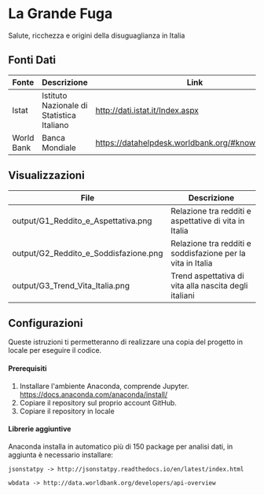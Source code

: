 # La Grande Fuga
Salute, ricchezza e origini della disuguaglianza in Italia

## Fonti Dati
| Fonte | Descrizione | Link |
| ------ | ------ | ------ |
| Istat | Istituto Nazionale di Statistica Italiano |http://dati.istat.it/Index.aspx |
| World Bank | Banca Mondiale |https://datahelpdesk.worldbank.org/#knowledgebase |

## Visualizzazioni
| File | Descrizione |
| ------ | ------ |
| output/G1_Reddito_e_Aspettativa.png | Relazione tra redditi e aspettative di vita in Italia |
| output/G2_Reddito_e_Soddisfazione.png | Relazione tra redditi e soddisfazione per la vita in Italia |
| output/G3_Trend_Vita_Italia.png | Trend aspettativa di vita alla nascita degli italiani|

## Configurazioni
Queste istruzioni ti permetteranno di realizzare una copia del progetto in locale per eseguire il codice.

#### Prerequisiti
1. Installare l'ambiente Anaconda, comprende Jupyter. https://docs.anaconda.com/anaconda/install/
2. Copiare il repository sul proprio account GitHub.
3. Copiare il repository in locale

#### Librerie aggiuntive
Anaconda installa in automatico più di 150 package per analisi dati, in aggiunta è necessario installare:
```
jsonstatpy -> http://jsonstatpy.readthedocs.io/en/latest/index.html
```
```
wbdata -> http://data.worldbank.org/developers/api-overview
```

